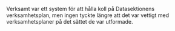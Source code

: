 Verksamt var ett system för att hålla koll på Datasektionens verksamhetsplan, men ingen tyckte längre att det var vettigt med verksamhetsplaner på det sättet de var utformade.
